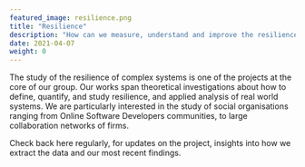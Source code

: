 ```yaml
---
featured_image: resilience.png
title: "Resilience"
description: "How can we measure, understand and improve the resilience of complex systems in general and social organisations in particular?"
date: 2021-04-07
weight: 0
---
```


The study of the resilience of complex systems is one of the projects at the core of our group.
Our works span theoretical investigations about how to define, quantify, and study resilience, and applied analysis of real world systems.
We are particularly interested in the study of social organisations ranging from Online Software Developers communities, to large collaboration networks of firms.

Check back here regularly, for updates on the project, insights into how we extract the data and our most recent findings.


